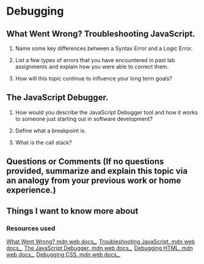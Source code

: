 # Debugging

## What Went Wrong? Troubleshooting JavaScript.

1. Name some key differences between a Syntax Error and a Logic Error.

2. List a few types of errors that you have encountered in past lab assignments and explain how you were able to correct them.

3. How will this topic continue to influence your long term goals?

## The JavaScript Debugger.

1. How would you describe the JavaScript Debugger tool and how it works to someone just starting out in software development?

2. Define what a breakpoint is.

3. What is the call stack?

## Questions or Comments (If no questions provided, summarize and explain this topic via an analogy from your previous work or home experience.)

## Things I want to know more about

### Resources used

[What Went Wrong? mdn web docs_](https://developer.mozilla.org/en-US/docs/Learn/JavaScript/First_steps/What_went_wrong),
[Troubleshooting JavaScript. mdn web docs_](https://developer.mozilla.org/en-US/docs/Learn/JavaScript/First_steps/What_went_wrong),
[The JavaScript Debugger. mdn web docs_](https://developer.mozilla.org/en-US/docs/Learn/Common_questions/What_are_browser_developer_tools#the_javascript_debugger),
[Debugging HTML. mdn web docs_](https://developer.mozilla.org/en-US/docs/Learn/HTML/Introduction_to_HTML/Debugging_HTML),
[Debugging CSS. mdn web docs_](https://developer.mozilla.org/en-US/docs/Learn/CSS/Building_blocks/Debugging_CSS),
